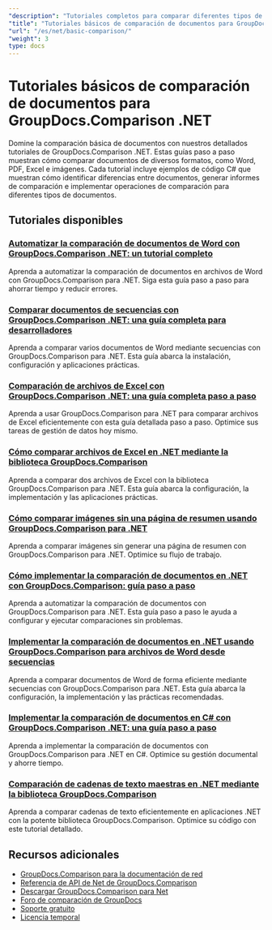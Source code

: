 ```yaml
---
"description": "Tutoriales completos para comparar diferentes tipos de documentos como Word, PDF, Excel, imágenes y más utilizando GroupDocs.Comparison para .NET."
"title": "Tutoriales básicos de comparación de documentos para GroupDocs.Comparison .NET"
"url": "/es/net/basic-comparison/"
"weight": 3
type: docs
---
```

# Tutoriales básicos de comparación de documentos para GroupDocs.Comparison .NET

Domine la comparación básica de documentos con nuestros detallados tutoriales de GroupDocs.Comparison .NET. Estas guías paso a paso muestran cómo comparar documentos de diversos formatos, como Word, PDF, Excel e imágenes. Cada tutorial incluye ejemplos de código C# que muestran cómo identificar diferencias entre documentos, generar informes de comparación e implementar operaciones de comparación para diferentes tipos de documentos.

## Tutoriales disponibles

### [Automatizar la comparación de documentos de Word con GroupDocs.Comparison .NET: un tutorial completo](./automate-word-compare-groupdocs-net-tutorial/)
Aprenda a automatizar la comparación de documentos en archivos de Word con GroupDocs.Comparison para .NET. Siga esta guía paso a paso para ahorrar tiempo y reducir errores.

### [Comparar documentos de secuencias con GroupDocs.Comparison .NET: una guía completa para desarrolladores](./compare-documents-groupdocs-comparison-net/)
Aprenda a comparar varios documentos de Word mediante secuencias con GroupDocs.Comparison para .NET. Esta guía abarca la instalación, configuración y aplicaciones prácticas.

### [Comparación de archivos de Excel con GroupDocs.Comparison .NET: una guía completa paso a paso](./groupdocs-comparison-net-excel-files-step-by-step-guide/)
Aprenda a usar GroupDocs.Comparison para .NET para comparar archivos de Excel eficientemente con esta guía detallada paso a paso. Optimice sus tareas de gestión de datos hoy mismo.

### [Cómo comparar archivos de Excel en .NET mediante la biblioteca GroupDocs.Comparison](./compare-excel-files-dotnet-groupdocs-comparison/)
Aprenda a comparar dos archivos de Excel con la biblioteca GroupDocs.Comparison para .NET. Esta guía abarca la configuración, la implementación y las aplicaciones prácticas.

### [Cómo comparar imágenes sin una página de resumen usando GroupDocs.Comparison para .NET](./compare-images-without-summary-page-groupdocs-net/)
Aprenda a comparar imágenes sin generar una página de resumen con GroupDocs.Comparison para .NET. Optimice su flujo de trabajo.

### [Cómo implementar la comparación de documentos en .NET con GroupDocs.Comparison: guía paso a paso](./implement-document-comparison-groupdocs-net/)
Aprenda a automatizar la comparación de documentos con GroupDocs.Comparison para .NET. Esta guía paso a paso le ayuda a configurar y ejecutar comparaciones sin problemas.

### [Implementar la comparación de documentos en .NET usando GroupDocs.Comparison para archivos de Word desde secuencias](./document-comparison-groupdocs-comparison-net-csharp/)
Aprenda a comparar documentos de Word de forma eficiente mediante secuencias con GroupDocs.Comparison para .NET. Esta guía abarca la configuración, la implementación y las prácticas recomendadas.

### [Implementar la comparación de documentos en C# con GroupDocs.Comparison .NET: una guía paso a paso](./groupdocs-comparison-net-document-comparison-csharp/)
Aprenda a implementar la comparación de documentos con GroupDocs.Comparison para .NET en C#. Optimice su gestión documental y ahorre tiempo.

### [Comparación de cadenas de texto maestras en .NET mediante la biblioteca GroupDocs.Comparison](./groupdocs-comparison-net-text-string-compare/)
Aprenda a comparar cadenas de texto eficientemente en aplicaciones .NET con la potente biblioteca GroupDocs.Comparison. Optimice su código con este tutorial detallado.

## Recursos adicionales

- [GroupDocs.Comparison para la documentación de red](https://docs.groupdocs.com/comparison/net/)
- [Referencia de API de Net de GroupDocs.Comparison](https://reference.groupdocs.com/comparison/net/)
- [Descargar GroupDocs.Comparison para Net](https://releases.groupdocs.com/comparison/net/)
- [Foro de comparación de GroupDocs](https://forum.groupdocs.com/c/comparison)
- [Soporte gratuito](https://forum.groupdocs.com/)
- [Licencia temporal](https://purchase.groupdocs.com/temporary-license/)